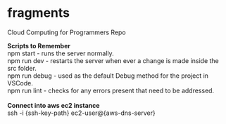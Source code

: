 # fragments

Cloud Computing for Programmers Repo<br>

**Scripts to Remember**<br>
npm start - runs the server normally.<br>
npm run dev - restarts the server when ever a change is made inside the src folder.<br>
npm run debug - used as the default Debug method for the project in VSCode.<br>
npm run lint - checks for any errors present that need to be addressed.<br>
<br>
**Connect into aws ec2 instance**<br>
ssh -i {ssh-key-path} ec2-user@{aws-dns-server}<br>
